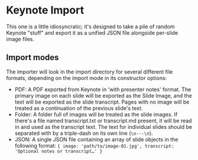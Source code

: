 # Keynote Import

This one is a little idiosyncratic; it's designed to take a pile of random Keynote
"stuff" and export it as a unified JSON file alongside per-slide image files.

## Import modes

The importer will look in the import directory for several different file formats, depending
on the import mode in its constructor options:

- PDF: A PDF exported from Keynote in 'with presenter notes' format. The primary
  image on each slide will be exported as the Slide Image, and the text will be exported
  as the slide transcript. Pages with no image will be treated as a continuation of the
  previous slide's text.
- Folder: A folder full of images will be treated as the slide images. If there's a file
  named transcript.txt or transcript.md present, it will be read in and used as the
  transcript text. The text for individual slides should be separated with by a triple-dash
  on its own line (`\n---\n`).
- JSON: A single JSON file containing an array of slide objects in the following format:
  `{ image: 'path/to/image-01.jpg', transcript: 'Optional notes or transcript…' }`
